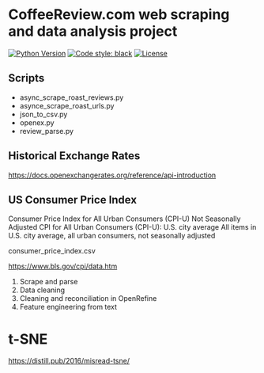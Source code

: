 # CoffeeReview.com web scraping and data analysis project

[![Python Version](https://img.shields.io/badge/python-3.11%2B-blue.svg)](https://www.python.org/downloads/)
[![Code style: black](https://img.shields.io/badge/code%20style-black-000000.svg)](https://github.com/psf/black)
[![License](https://img.shields.io/badge/license-MIT-green.svg)](LICENSE)

## Scripts

* async_scrape_roast_reviews.py
* asynce_scrape_roast_urls.py
* json_to_csv.py
* openex.py
* review_parse.py

## Historical Exchange Rates

<https://docs.openexchangerates.org/reference/api-introduction>

## US Consumer Price Index

Consumer Price Index for All Urban Consumers (CPI-U)
Not Seasonally Adjusted CPI for All Urban Consumers (CPI-U): U.S. city average
All items in U.S. city average, all urban consumers, not seasonally adjusted

consumer_price_index.csv

<https://www.bls.gov/cpi/data.htm>

1. Scrape and parse
2. Data cleaning
3. Cleaning and reconciliation in OpenRefine
4. Feature engineering from text

# t-SNE

<https://distill.pub/2016/misread-tsne/>
